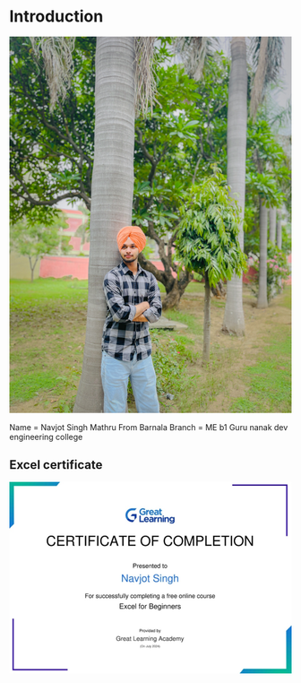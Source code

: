 # Introduction 
![](SAVE_20240716_145423.jpg)

Name = Navjot Singh Mathru
From Barnala
Branch = ME b1
Guru nanak dev engineering college 

## Excel certificate 
![](IMG_20240730_172701.jpg)
